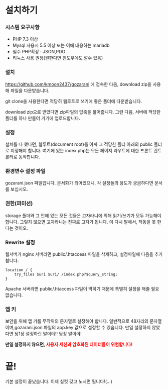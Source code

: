 # 설치하기
### 시스템 요구사항
- PHP 7.3 이상
- Mysql 사용시 5.5 이상 또는 이에 대응하는 mariadb
- 필수 PHP확장 : JSON,PDO
- 리눅스 사용 권장(원한다면 윈도우에도 깔수 있음)
### 설치
https://github.com/kmoon2437/gozarani 에 접속한 다음, download zip을 사용해 파일을 다운받습니다.

git clone을 사용한다면 적당히 웹루트로 쓰기에 좋은 폴더에 다운받습니다.

download zip으로 받았다면 zip파일의 압축을 풀어줍니다. 그런 다음, 서버에 적당한 폴더를 하나 만들어 거기에 업로드합니다.
### 설정
설치를 다 했다면, 웹루트(document root)를 아까 그 적당한 폴더 아래의 public 폴더로 지정해야 합니다.
여기에 있는 index.php는 모든 페이지 라우트에 대한 프론트 컨트롤러로 동작합니다.
### 환경변수 설정 파일
gozarani.json 파일입니다. 문서화가 되어있으니, 각 설정들의 용도가 궁금하다면 문서를 보십시오.
### 권한(퍼미션)
storage 폴더와 그 안에 있는 모든 것들은 고자라니에 의해 읽기/쓰기가 모두 가능해야 합니다. 그렇지 않으면 고자라니는 진짜로 고자가 됩니다. 이 다시 말해서, 작동을 못 한다는 것이오.
### Rewrite 설정
웹서버가 nginx 서버라면 public/.htaccess 파일을 삭제하고, 설정파일에 다음을 추가합니다.
```
location / {
    try_files $uri $uri/ /index.php?$query_string;
}
```

Apache 서버라면 public/.htaccess 파일이 먹히기 때문에 특별히 설정을 해줄 필요 없습니다.
### 앱 키
보안을 위해 앱 키를 무작위의 문자열로 설정해야 합니다.
일반적으로 48자리의 문자열이며,gozarani.json 파일의 app.key 값으로 설정할 수 있습니다. 만일 설정하지 않았다면 당1장 설정하란 말이야!! 당장 말이야!

**만일 설정하지 않으면, <span style="color:red;">사용자 세션과 암호화된 데이터들이 위험합니다!</span>**
# 끝!
기본 설정이 끝났습니다. 이제 실컷 갖고 노시면 됩니다!(...)
